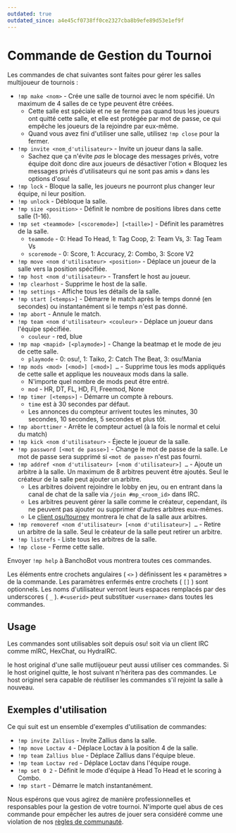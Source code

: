 ```yaml
---
outdated: true
outdated_since: a4e45cf0738ff0ce2327cba8b9efe89d53e1ef9f
---
```


# Commande de Gestion du Tournoi

Les commandes de chat suivantes sont faites pour gérer les salles multijoueur de tournois :

- `!mp make <nom>` - Crée une salle de tournoi avec le nom spécifié. Un maximum de 4 salles de ce type peuvent être créées.
  - Cette salle est spéciale et ne se ferme pas quand tous les joueurs ont quitté cette salle, et elle est protégée par mot de passe, ce qui empêche les joueurs de la rejoindre par eux-même.
  - Quand vous avez fini d'utiliser une salle, utilisez `!mp close` pour la fermer.
- `!mp invite <nom_d'utilisateur>` - Invite un joueur dans la salle.
  - Sachez que ça n'évite *pas* le blocage des messages privés, votre équipe doit donc dire aux joueurs de désactiver l'otion « Bloquez les messages privés d'utilisateurs qui ne sont pas amis » dans les options d'osu!
- `!mp lock` - Bloque la salle, les joueurs ne pourront plus changer leur équipe, ni leur position.
- `!mp unlock` - Débloque la salle.
- `!mp size <position>` - Définit le nombre de positions libres dans cette salle (1-16).
- `!mp set <teammode> [<scoremode>] [<taille>]` - Définit les paramètres de la salle.
  - `teammode` - 0: Head To Head, 1: Tag Coop, 2: Team Vs, 3: Tag Team Vs
  - `scoremode` - 0: Score, 1: Accuracy, 2: Combo, 3: Score V2
- `!mp move <nom d'utilisateur> <position>` - Déplace un joueur de la salle vers la position spécifiée.
- `!mp host <nom d'utilisateur>` - Transfert le host au joueur.
- `!mp clearhost` - Supprime le host de la salle.
- `!mp settings` - Affiche tous les détails de la salle.
- `!mp start [<temps>]` - Démarre le match après le temps donné (en secondes) ou instantanément si le temps n'est pas donné.
- `!mp abort` - Annule le match.
- `!mp team <nom d'utilisateur> <couleur>` - Déplace un joueur dans l'équipe spécifiée.
  - `couleur` - red, blue
- `!mp map <mapid> [<playmode>]` - Change la beatmap et le mode de jeu de cette salle.
  - `playmode` - 0: osu!, 1: Taiko, 2: Catch The Beat, 3: osu!Mania
- `!mp mods <mod> [<mod>] [<mod>] …` - Supprime tous les mods appliqués de cette salle et applique les nouveaux mods dans la salle.
  - N'importe quel nombre de mods peut être entré.
  - `mod` - HR, DT, FL, HD, FI, Freemod, None
- `!mp timer [<temps>]` - Démarre un compte à rebours.
  - `time` est à 30 secondes par défaut.
  - Les annonces du compteur arrivent toutes les minutes, 30 secondes, 10 secondes, 5 secondes et plus tôt.
- `!mp aborttimer` - Arrête le compteur actuel (à la fois le normal et celui du match)
- `!mp kick <nom d'utilisateur>` - Éjecte le joueur de la salle.
- `!mp password [<mot de passe>]` - Change le mot de passe de la salle. Le mot de passe sera supprimé si `<mot de passe>` n'est pas fourni.
- `!mp addref <nom d'utilisateur> [<nom d'utilisateur>] …` - Ajoute un arbitre à la salle. Un maximum de 8 arbitres peuvent être ajoutés. Seul le créateur de la salle peut ajouter un arbitre.
  - Les arbitres doivent rejoindre le lobby en jeu, ou en entrant dans la canal de chat de la salle via `/join #mp_<room_id>` dans IRC.
  - Les arbitres peuvent gérer la salle comme le créateur, cependant, ils ne peuvent pas ajouter ou supprimer d'autres arbitres eux-mêmes.
  - Le [client osu!tourney](/wiki/osu!tourney) montrera le chat de la salle aux arbitres.
- `!mp removeref <nom d'utilisateur> [<nom d'utilisateur>] …` - Retire un arbitre de la salle. Seul le créateur de la salle peut retirer un arbitre.
- `!mp listrefs` - Liste tous les arbitres de la salle.
- `!mp close` - Ferme cette salle.

Envoyer `!mp help` à BanchoBot vous montrera toutes ces commandes.

Les éléments entre crochets angulaires ( `<>` ) définissent les « paramètres » de la commande. Les paramètres enfermés entre crochets ( `[]` ) sont optionnels. Les noms d'utilisateur verront leurs espaces remplacés par des underscores ( `_` ). `#<userid>` peut substituer `<username>` dans toutes les commandes.

## Usage

Les commandes sont utilisables soit depuis osu! soit via un client IRC comme mIRC, HexChat, ou HydraIRC.

le host original d'une salle mutlijoueur peut aussi utiliser ces commandes. Si le host originel quitte, le host suivant n'héritera pas des commandes. Le host originel sera capable de réutiliser les commandes s'il rejoint la salle à nouveau.

## Exemples d'utilisation

Ce qui suit est un ensemble d'exemples d'utilisation de commandes:

- `!mp invite Zallius` - Invite Zallius dans la salle.
- `!mp move Loctav 4` - Déplace Loctav à la position 4 de la salle.
- `!mp team Zallius blue` - Déplace Zallius dans l'équipe bleue.
- `!mp team Loctav red` - Déplace Loctav dans l'équipe rouge.
- `!mp set 0 2` - Définit le mode d'équipe à Head To Head et le scoring à Combo.
- `!mp start` - Démarre le match instantanément.

Nous espérons que vous agirez de manière professionnelles et responsables pour la gestion de votre tournoi. N'importe quel abus de ces commande pour empêcher les autres de jouer sera considéré comme une violation de nos [règles de communauté](/wiki/Rules).
